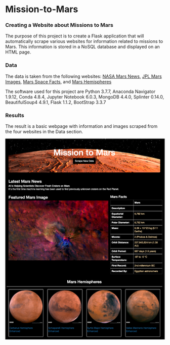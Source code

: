 # Mission-to-Mars

### Creating a Website about Missions to Mars

The purpose of this project is to create a Flask application that will automatically scrape various websites for information related to missions to Mars. This information is stored in a NoSQL database and displayed on an HTML page.

### Data

The data is taken from the following websites: [NASA Mars News](https://mars.nasa.gov/news/?page=0&per_page=40&order=publish_date+desc%2Ccreated_at+desc&search=&category=19%2C165%2C184%2C204&blank_scope=Latest), [JPL Mars Images](https://spaceimages-mars.com/), [Mars Space Facts](https://space-facts.com/mars/), and [Mars Hemispheres](https://astrogeology.usgs.gov/search/results?q=hemisphere+enhanced&k1=target&v1=Mars)

The software used for this project are Python 3.7.7, Anaconda Navigator 1.9.12, Conda 4.8.4, Jupyter Notebook 6.0.3, MongoDB 4.4.0, Splinter 0.14.0, BeautifulSoup4 4.9.1, Flask 1.1.2, BootStrap 3.3.7

### Results

The result is a basic webpage with information and images scraped from the four websites in the Data section.

![](https://github.com/roeggealissa/Mission-to-Mars/blob/80f6a04c44164cf2fce435a9faeb45b9c6f38746/images/95029070-2364ad80-066b-11eb-9f46-384daba73bc2.png)

